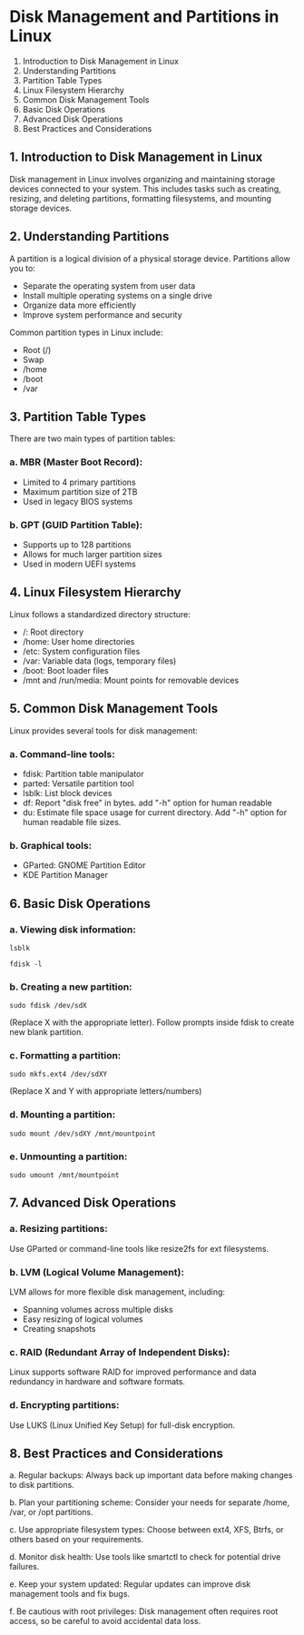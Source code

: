 # Disk Management and Partitions in Linux

1. Introduction to Disk Management in Linux
2. Understanding Partitions
3. Partition Table Types
4. Linux Filesystem Hierarchy
5. Common Disk Management Tools
6. Basic Disk Operations
7. Advanced Disk Operations
8. Best Practices and Considerations

## 1. Introduction to Disk Management in Linux

Disk management in Linux involves organizing and maintaining storage devices connected to your system. This includes tasks such as creating, resizing, and deleting partitions, formatting filesystems, and mounting storage devices.

## 2. Understanding Partitions

A partition is a logical division of a physical storage device. Partitions allow you to:
- Separate the operating system from user data
- Install multiple operating systems on a single drive
- Organize data more efficiently
- Improve system performance and security

Common partition types in Linux include:
- Root (/)
- Swap
- /home
- /boot
- /var

## 3. Partition Table Types

There are two main types of partition tables:

### a. MBR (Master Boot Record):
- Limited to 4 primary partitions
- Maximum partition size of 2TB
- Used in legacy BIOS systems

### b. GPT (GUID Partition Table):
- Supports up to 128 partitions
- Allows for much larger partition sizes
- Used in modern UEFI systems

## 4. Linux Filesystem Hierarchy

Linux follows a standardized directory structure:
- /: Root directory
- /home: User home directories
- /etc: System configuration files
- /var: Variable data (logs, temporary files)
- /boot: Boot loader files
- /mnt and /run/media: Mount points for removable devices

## 5. Common Disk Management Tools

Linux provides several tools for disk management:

### a. Command-line tools:
- fdisk: Partition table manipulator
- parted: Versatile partition tool
- lsblk: List block devices
- df: Report "disk free" in bytes. add "-h" option for human readable
- du: Estimate file space usage for current directory.  Add "-h" option for human readable file sizes.

### b. Graphical tools:
- GParted: GNOME Partition Editor
- KDE Partition Manager

## 6. Basic Disk Operations

### a. Viewing disk information:
```
lsblk
```
```
fdisk -l
```

### b. Creating a new partition:
```
sudo fdisk /dev/sdX
```
(Replace X with the appropriate letter).  Follow prompts inside fdisk to create new blank partition.

### c. Formatting a partition:
```
sudo mkfs.ext4 /dev/sdXY
```
(Replace X and Y with appropriate letters/numbers)

### d. Mounting a partition:
```
sudo mount /dev/sdXY /mnt/mountpoint
```

### e. Unmounting a partition:
```
sudo umount /mnt/mountpoint
```

## 7. Advanced Disk Operations

### a. Resizing partitions:
Use GParted or command-line tools like resize2fs for ext filesystems.

### b. LVM (Logical Volume Management):
LVM allows for more flexible disk management, including:
- Spanning volumes across multiple disks
- Easy resizing of logical volumes
- Creating snapshots

### c. RAID (Redundant Array of Independent Disks):
Linux supports software RAID for improved performance and data redundancy in hardware and software formats.

### d. Encrypting partitions:
Use LUKS (Linux Unified Key Setup) for full-disk encryption.

## 8. Best Practices and Considerations

a. Regular backups: Always back up important data before making changes to disk partitions.

b. Plan your partitioning scheme: Consider your needs for separate /home, /var, or /opt partitions.

c. Use appropriate filesystem types: Choose between ext4, XFS, Btrfs, or others based on your requirements.

d. Monitor disk health: Use tools like smartctl to check for potential drive failures.

e. Keep your system updated: Regular updates can improve disk management tools and fix bugs.

f. Be cautious with root privileges: Disk management often requires root access, so be careful to avoid accidental data loss.
